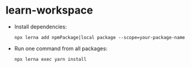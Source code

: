 # learn-workspace

- Install dependencies:
  ```
  npx lerna add npmPackage|local package --scope=your-package-name
  ```
- Run one command from all packages:
  ```sh
  npx lerna exec yarn install
  ```
